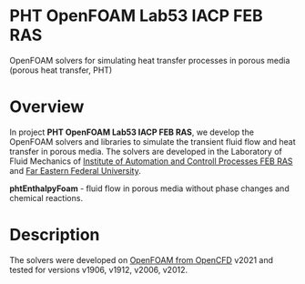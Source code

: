 # PHT OpenFOAM Lab53 IACP FEB RAS

OpenFOAM solvers for simulating heat transfer processes in porous media (porous heat transfer, PHT)

# Overview

In project **PHT OpenFOAM Lab53 IACP FEB RAS**, we develop the OpenFOAM solvers and libraries to simulate the transient fluid flow and heat transfer in porous media. The solvers are developed in the Laboratory of Fluid Mechanics of [Institute of Automation and Controll Processes FEB RAS](www.iacp.dvo.ru) and [Far Eastern Federal University](www.dvfu.ru).

**phtEnthalpyFoam** - fluid flow in porous media without phase changes and chemical reactions.

# Description
The solvers were developed on [OpenFOAM from OpenCFD](www.openfoam.com) v2021 and tested for versions v1906, v1912, v2006, v2012.
